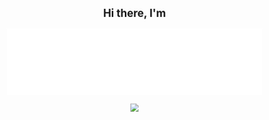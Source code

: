 <h2 align="center">Hi there, I'm</h1>

![](https://github.com/GazDen/GazDen/blob/main/LAYNE_LOGO2-small.png)


<p align="center">
  <a href="https://skillicons.dev">
    <img src="https://skillicons.dev/icons?i=js,html,css,react,express,nodejs,java,php,laravel,mysql,py" />
  </a>
</p>
